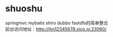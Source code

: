 # shuoshu
springmvc mybatis shiro dubbo fastdfs的简单整合
<br />
前台访问地址：http://jhn12345678.xicp.io:23060/
